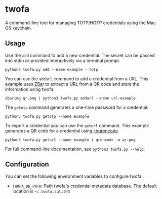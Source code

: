# twofa

A command-line tool for managing TOTP/HOTP credentials using the Mac OS
keychain.

## Usage

Use the `add` command to add a new credential. The secret can be passed into
stdin or provided interactively via a terminal prompt.

    python3 twofa.py add --name example --totp

You can use the `addurl` command to add a credential from a URL. This example
uses [ZBar](https://github.com/mchehab/zbar) to extract a URL from a QR code
and store the information using twofa:

    zbarimg qr.png | python3 twofa.py addurl --name url-example

The `getotp` command generates a one-time password for a credential:

    python3 twofa.py getotp --name example

To export a credential you can use the `geturl` command. This example generates
a QR code for a credential using
[libqrencode](https://fukuchi.org/works/qrencode/).

    python3 twofa.py geturl --name example | qrencode -o qr.png

For full command-line documentation, see `python3 twofa.py --help`.

## Configuration

You can set the following environment variables to configure twofa:

* `TWOFA_DB_PATH`: Path twofa's credential metadata database. The default
  location is `~/.twofa.sqlite3`
